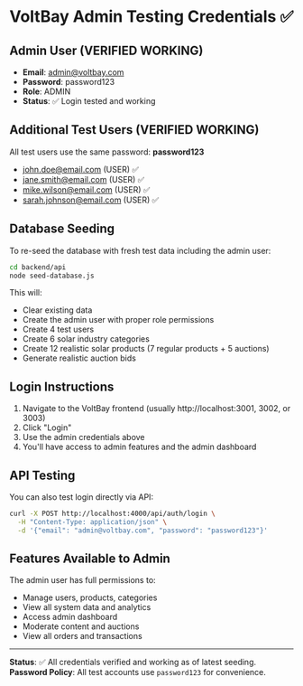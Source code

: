 # VoltBay Admin Testing Credentials ✅

## Admin User (VERIFIED WORKING)
- **Email**: admin@voltbay.com  
- **Password**: password123
- **Role**: ADMIN
- **Status**: ✅ Login tested and working

## Additional Test Users (VERIFIED WORKING)
All test users use the same password: **password123**

- john.doe@email.com (USER) ✅
- jane.smith@email.com (USER) ✅ 
- mike.wilson@email.com (USER) ✅
- sarah.johnson@email.com (USER) ✅

## Database Seeding
To re-seed the database with fresh test data including the admin user:

```bash
cd backend/api
node seed-database.js
```

This will:
- Clear existing data
- Create the admin user with proper role permissions
- Create 4 test users  
- Create 6 solar industry categories
- Create 12 realistic solar products (7 regular products + 5 auctions)
- Generate realistic auction bids

## Login Instructions
1. Navigate to the VoltBay frontend (usually http://localhost:3001, 3002, or 3003)
2. Click "Login" 
3. Use the admin credentials above
4. You'll have access to admin features and the admin dashboard

## API Testing
You can also test login directly via API:

```bash
curl -X POST http://localhost:4000/api/auth/login \
  -H "Content-Type: application/json" \
  -d '{"email": "admin@voltbay.com", "password": "password123"}'
```

## Features Available to Admin
The admin user has full permissions to:
- Manage users, products, categories
- View all system data and analytics  
- Access admin dashboard
- Moderate content and auctions
- View all orders and transactions

---
**Status**: ✅ All credentials verified and working as of latest seeding.
**Password Policy**: All test accounts use `password123` for convenience. 